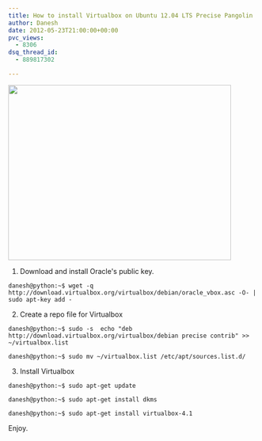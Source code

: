```yaml
---
title: How to install Virtualbox on Ubuntu 12.04 LTS Precise Pangolin
author: Danesh
date: 2012-05-23T21:00:00+00:00
pvc_views:
  - 8306
dsq_thread_id:
  - 889817302

---
```

<img loading="lazy" src="/wp-content/uploads/2012/05/Virtualbox-4.1_4.1.16-ubuntu-1204-lts1.png" alt="" width="450" height="354" />

1. Download and install Oracle's public key.

`danesh@python:~$ wget -q http://download.virtualbox.org/virtualbox/debian/oracle_vbox.asc -O- | sudo apt-key add -`

2. Create a repo file for Virtualbox

`danesh@python:~$ sudo -s  echo "deb http://download.virtualbox.org/virtualbox/debian precise contrib" >> ~/virtualbox.list`

`danesh@python:~$ sudo mv ~/virtualbox.list /etc/apt/sources.list.d/`

3. Install Virtualbox

`danesh@python:~$ sudo apt-get update`

`danesh@python:~$ sudo apt-get install dkms`

`danesh@python:~$ sudo apt-get install virtualbox-4.1`

<div>
  Enjoy.
</div>